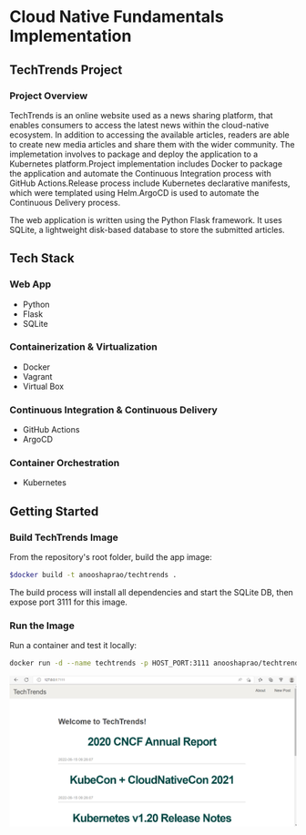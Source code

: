 # Cloud Native Fundamentals Implementation
## TechTrends Project
### Project Overview
 TechTrends is an online website used as a news sharing platform, that enables consumers to access the latest news within the cloud-native ecosystem.
 In addition to accessing the available articles, readers are able to create new media articles and share them with the wider community. The implemetation involves to package and deploy the application to a Kubernetes platform.Project implementation includes Docker to package the application and automate the Continuous Integration process with GitHub Actions.Release process include Kubernetes declarative manifests, which were templated using Helm.ArgoCD is used to automate the Continuous Delivery process.

The web application is written using the Python Flask framework. It uses SQLite, a lightweight disk-based database to store the submitted articles.

## Tech Stack
### Web App
  - Python
  - Flask
  - SQLite
### Containerization & Virtualization
  - Docker
  - Vagrant
  - Virtual Box
### Continuous Integration & Continuous Delivery
  - GitHub Actions
  - ArgoCD
### Container Orchestration
  - Kubernetes

## Getting Started
### Build TechTrends Image
From the repository's root folder, build the app image:
```sh
$docker build -t anooshaprao/techtrends .
```

The build process will install all dependencies and start the SQLite DB, then expose port 3111 for this image.



### Run the Image
Run a container and test it locally:
```sh
docker run -d --name techtrends -p HOST_PORT:3111 anooshaprao/techtrends
```
<img src="./screenshots/docker_run_local_1.png" />





